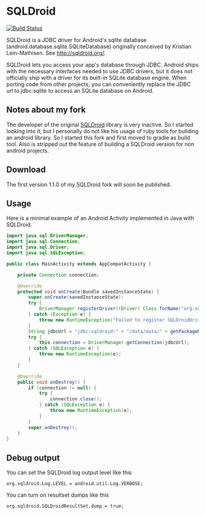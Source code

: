 # SQLDroid

[![Build Status](https://travis-ci.org/jsone-studios/SQLDroid.svg?branch=master)](https://travis-ci.org/jsone-studios/SQLDroid)

SQLDroid is a JDBC driver for Android's sqlite database (android.database.sqlite.SQLiteDatabase) originally conceived by Kristian Lein-Mathisen. See http://sqldroid.org/.

SQLDroid lets you access your app's database through JDBC. Android ships with the necessary interfaces needed to use JDBC drivers, but it does not officially ship with a driver for its built-in SQLite database engine.  When porting code from other projects, you can conveniently replace the JDBC url to jdbc:sqlite to access an SQLite database on Android.

## Notes about my fork

The developer of the original [SQLDroid](https://github.com/SQLDroid/SQLDroid) library is very inactive. So I started looking into it, but I personally do not like his usage of ruby tools for building an android library.
So I started this fork and first moved to gradle as build tool. Also is stripped out the feature of building a SQLDroid version for non android projects.

## Download

The first version 1.1.0 of my SQLDroid fork will soon be published.

## Usage

Here is a minimal example of an Android Activity implemented in Java with SQLDroid.

```java
import java.sql.DriverManager;
import java.sql.Connection;
import java.sql.Driver;
import java.sql.SQLException;

public class MainActivity extends AppCompatActivity {

    private Connection connection;

    @Override
    protected void onCreate(Bundle savedInstanceState) {
        super.onCreate(savedInstanceState);
        try {
            DriverManager.registerDriver((Driver) Class.forName("org.sqldroid.SQLDroidDriver").newInstance());
        } catch (Exception e) {
            throw new RuntimeException("Failed to register SQLDroidDriver");
        }
        String jdbcUrl = "jdbc:sqldroid:" + "/data/data/" + getPackageName() + "/my-database.db";
        try {
            this.connection = DriverManager.getConnection(jdbcUrl);
        } catch (SQLException e) {
            throw new RuntimeException(e);
        }
    }

    @Override
    public void onDestroy() {
        if (connection != null) {
            try {
                connection.close();
            } catch (SQLException e) {
                throw new RuntimeException(e);
            }
        }
        super.onDestroy();
    }
}
```

## Debug output

You can set the SQLDroid log output level like this

    org.sqldroid.Log.LEVEL = android.util.Log.VERBOSE;

You can turn on resultset dumps like this

    org.sqldroid.SQLDroidResultSet.dump = true;

